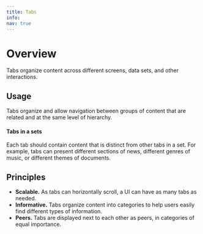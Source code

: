 ```yaml
---
title: Tabs
info:
nav: true
---
```

# Overview
Tabs organize content across different screens, data sets, and other interactions.

## Usage
Tabs organize and allow navigation between groups of content that are related and at the same level of hierarchy.

#### Tabs in a sets
Each tab should contain content that is distinct from other tabs in a set. For example, tabs can present different sections of news, different genres of music, or different themes of documents.

## Principles
- **Scalable.** As tabs can horizontally scroll, a UI can have as many tabs as needed.
- **Informative.** Tabs organize content into categories to help users easily find different types of information.
- **Peers.** Tabs are displayed next to each other as peers, in categories of equal importance.

